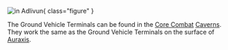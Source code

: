 ![ in
[Adlivun](../locations/Adlivun.md)](../images/AncientGroundTerminal.jpg){
class="figure" }

The Ground Vehicle Terminals can be found in the [Core Combat](Core_Combat.md)
[Caverns](../locations/Caverns.md). They work the same as the Ground Vehicle
Terminals on the surface of [Auraxis](../locations/Auraxis.md).
